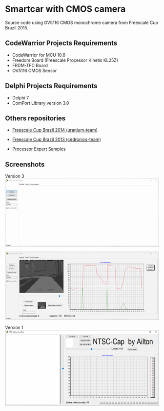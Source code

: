 # Smartcar with CMOS camera

Source code using OV5116 CMOS monochrome camera from Freescale Cup Brazil 2015.

## CodeWarrior Projects Requirements

- CodeWarrior for MCU 10.6
- Freedom Board (Freescale Processor Kinetis KL25Z)
- FRDM-TFC Board
- OV5116 CMOS Sensor

## Delphi Projects Requirements

- Delphi 7
- ComPort Library version 3.0

## Others repositories

- [Freescale Cup Brazil 2014 (uranium-team)](https://github.com/ailtonbsj/uranium-team)

- [Freescale Cup Brazil 2013 (cedronics-team)](https://github.com/ailtonbsj/cedronics-team)

- [Processor Expert Samples](https://github.com/ailtonbsj/processor-expert-samples)

## Screenshots

Version 3
![](.github/v31.gif)

![](.github/v32.gif)

Version 1
![](.github/v1.png)
